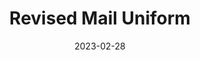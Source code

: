 ---
title: Revised Mail Uniform
fulltitle: Revised Mail Uniform
date: 2023-02-28
tags:
- 2023

categories:
- clothing & uniforms
- people & society
keywords:
- 2023
url: /stories/mail-revised/
toc: false
rgb: 221, 76, 86
image: /images/sketches/post.jpg
reddit: null
print: null
video: null
caption: Revised postal uniform. I wanted something a bit more striking and graphic.
  Vekllei isn't simply a recreation of midcentury fashions, but a projection of what
  those design instincts might look like in 100 years.
---
